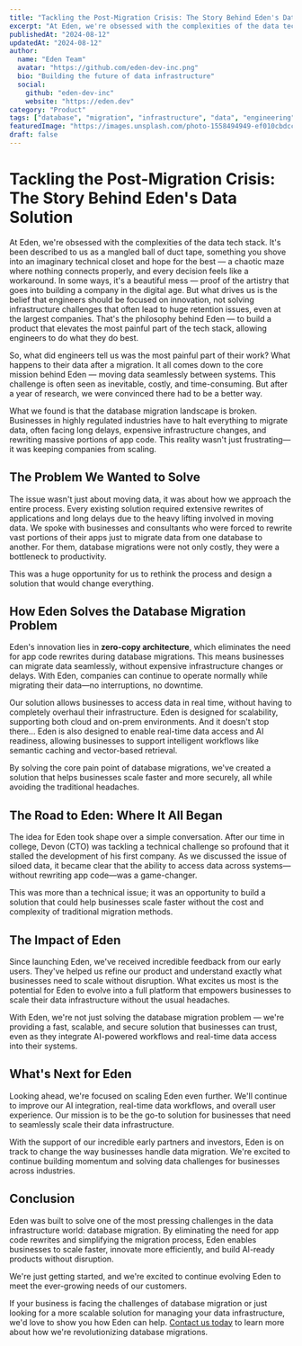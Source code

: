 ```yaml
---
title: "Tackling the Post-Migration Crisis: The Story Behind Eden's Data Solution"
excerpt: "At Eden, we're obsessed with the complexities of the data tech stack. It's been described to us as a mangled ball of duct tape, something you shove into an imaginary technical closet and hope for the best."
publishedAt: "2024-08-12"
updatedAt: "2024-08-12"
author:
  name: "Eden Team"
  avatar: "https://github.com/eden-dev-inc.png"
  bio: "Building the future of data infrastructure"
  social:
    github: "eden-dev-inc"
    website: "https://eden.dev"
category: "Product"
tags: ["database", "migration", "infrastructure", "data", "engineering"]
featuredImage: "https://images.unsplash.com/photo-1558494949-ef010cbdcc31?ixlib=rb-4.0.3&auto=format&fit=crop&w=1200&q=80"
draft: false
---
```


# Tackling the Post-Migration Crisis: The Story Behind Eden's Data Solution

At Eden, we're obsessed with the complexities of the data tech stack. It's been described to us as a mangled ball of duct tape, something you shove into an imaginary technical closet and hope for the best — a chaotic maze where nothing connects properly, and every decision feels like a workaround. In some ways, it's a beautiful mess — proof of the artistry that goes into building a company in the digital age. But what drives us is the belief that engineers should be focused on innovation, not solving infrastructure challenges that often lead to huge retention issues, even at the largest companies. That's the philosophy behind Eden — to build a product that elevates the most painful part of the tech stack, allowing engineers to do what they do best.

So, what did engineers tell us was the most painful part of their work? What happens to their data after a migration. It all comes down to the core mission behind Eden — moving data seamlessly between systems. This challenge is often seen as inevitable, costly, and time-consuming. But after a year of research, we were convinced there had to be a better way.

What we found is that the database migration landscape is broken. Businesses in highly regulated industries have to halt everything to migrate data, often facing long delays, expensive infrastructure changes, and rewriting massive portions of app code. This reality wasn't just frustrating—it was keeping companies from scaling.

## The Problem We Wanted to Solve

The issue wasn't just about moving data, it was about how we approach the entire process. Every existing solution required extensive rewrites of applications and long delays due to the heavy lifting involved in moving data. We spoke with businesses and consultants who were forced to rewrite vast portions of their apps just to migrate data from one database to another. For them, database migrations were not only costly, they were a bottleneck to productivity.

This was a huge opportunity for us to rethink the process and design a solution that would change everything.

## How Eden Solves the Database Migration Problem

Eden's innovation lies in **zero-copy architecture**, which eliminates the need for app code rewrites during database migrations. This means businesses can migrate data seamlessly, without expensive infrastructure changes or delays. With Eden, companies can continue to operate normally while migrating their data—no interruptions, no downtime.

Our solution allows businesses to access data in real time, without having to completely overhaul their infrastructure. Eden is designed for scalability, supporting both cloud and on-prem environments. And it doesn't stop there… Eden is also designed to enable real-time data access and AI readiness, allowing businesses to support intelligent workflows like semantic caching and vector-based retrieval.

By solving the core pain point of database migrations, we've created a solution that helps businesses scale faster and more securely, all while avoiding the traditional headaches.

## The Road to Eden: Where It All Began

The idea for Eden took shape over a simple conversation. After our time in college, Devon (CTO) was tackling a technical challenge so profound that it stalled the development of his first company. As we discussed the issue of siloed data, it became clear that the ability to access data across systems—without rewriting app code—was a game-changer.

This was more than a technical issue; it was an opportunity to build a solution that could help businesses scale faster without the cost and complexity of traditional migration methods.

## The Impact of Eden

Since launching Eden, we've received incredible feedback from our early users. They've helped us refine our product and understand exactly what businesses need to scale without disruption. What excites us most is the potential for Eden to evolve into a full platform that empowers businesses to scale their data infrastructure without the usual headaches.

With Eden, we're not just solving the database migration problem — we're providing a fast, scalable, and secure solution that businesses can trust, even as they integrate AI-powered workflows and real-time data access into their systems.

## What's Next for Eden

Looking ahead, we're focused on scaling Eden even further. We'll continue to improve our AI integration, real-time data workflows, and overall user experience. Our mission is to be the go-to solution for businesses that need to seamlessly scale their data infrastructure.

With the support of our incredible early partners and investors, Eden is on track to change the way businesses handle data migration. We're excited to continue building momentum and solving data challenges for businesses across industries.

## Conclusion

Eden was built to solve one of the most pressing challenges in the data infrastructure world: database migration. By eliminating the need for app code rewrites and simplifying the migration process, Eden enables businesses to scale faster, innovate more efficiently, and build AI-ready products without disruption.

We're just getting started, and we're excited to continue evolving Eden to meet the ever-growing needs of our customers.

If your business is facing the challenges of database migration or just looking for a more scalable solution for managing your data infrastructure, we'd love to show you how Eden can help. [Contact us today](https://eden.dev/contact) to learn more about how we're revolutionizing database migrations.
